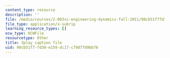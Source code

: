 ```yaml
---
content_type: resource
description: ''
file: /media/courses/2-003sc-engineering-dynamics-fall-2011/90cb51f7fd30e159dc17c79d77d9bb76_jROTMB142T0.srt
file_type: application/x-subrip
learning_resource_types: []
ocw_type: OCWFile
resourcetype: Other
title: 3play caption file
uid: 90cb51f7-fd30-e159-dc17-c79d77d9bb76
---
```

